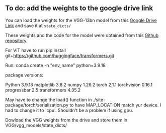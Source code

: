 ## To do: add the weights to the google drive link
You can load the weights for the VGG-13bn model from this [Google Drive Link](https://drive.google.com/drive/folders/1aIWc87WfqGGtjGPHJe62tXzO6e5VoWcy?usp=sharing) and save it at `state_dicts/`

These weights and the code for the model were obtained from this [Github repository](https://github.com/huyvnphan/PyTorch_CIFAR10)

For ViT have to run pip install git+https://github.com/huggingface/transformers.git

Run: conda create -n "env_name" python=3.9.18

package versions:

Python             3.9.18
matplotlib         3.8.2
numpy              1.26.2
torch              2.1.1
torchvision        0.16.1
progressbar        2.5
transformers       4.35.2

May have to change the load() function in ./site-package/torch/serialization.py to have MAP_LOCATION match yur device. I had to change it to 'cpu'. Shouldn't be a problem if using gpu.

Dowload the VGG weights from the drive and store them in VGG/vgg_models/state_dicts/